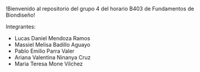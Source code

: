 !Bienvenido al repositorio del grupo 4 del horario B403 de Fundamentos de Biondiseño!

Integrantes:
- Lucas Daniel Mendoza Ramos
- Massiel Melisa Badillo Aguayo
- Pablo Emilio Parra Valer
- Ariana Valentina Ninanya Cruz
- Maria Teresa Mone Vilchez
